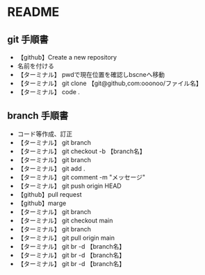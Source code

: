 # README

## git 手順書
- 【github】Create a new repository
- 名前を付ける
- 【ターミナル】 pwdで現在位置を確認しbscneへ移動
- 【ターミナル】 git clone 【git@github,com:ooonoo/ファイル名】
- 【ターミナル】 code . 

## branch 手順書
- コード等作成、訂正
- 【ターミナル】 git branch
- 【ターミナル】 git checkout -b 【branch名】
- 【ターミナル】 git branch
- 【ターミナル】 git add .
- 【ターミナル】 git comment -m "メッセージ"
- 【ターミナル】 git push origin HEAD
- 【github】pull request
- 【github】marge
- 【ターミナル】 git branch
- 【ターミナル】 git checkout main
- 【ターミナル】 git branch
- 【ターミナル】 git pull origin main
- 【ターミナル】 git br -d  【branch名】
- 【ターミナル】 git br -d  【branch名】
- 【ターミナル】 git br -d  【branch名】
